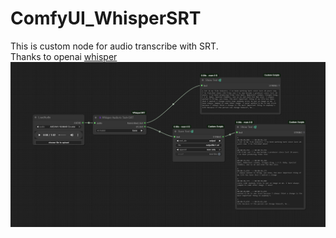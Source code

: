 # ComfyUI_WhisperSRT
This is custom node for audio transcribe with SRT. <br/>
Thanks to openai [whisper](https://github.com/openai/whisper) <br/>
<img src="assets/Screenshot 2025-06-01 173705.png" alt="My Image" width="1200">

